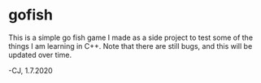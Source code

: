 # gofish
This is a simple go fish game I made as a side project to test some of the things I am learning in C++.
Note that there are still bugs, and this will be updated over time. 

-CJ, 1.7.2020

